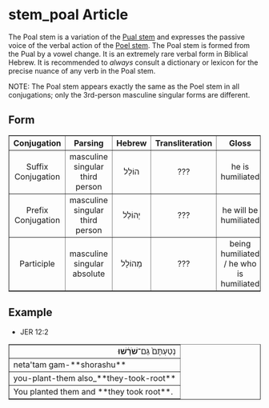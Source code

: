 # stem_poal Article
The Poal stem is a variation of the [Pual stem](https://git.door43.org/Door43/en-uhg/src/master/content/stem_pual/02.md) and expresses the passive voice of the verbal action of the [Poel stem](https://git.door43.org/Door43/en-uhg/src/master/content/stem_poel/02.md). The Poal stem is formed from the Pual by a vowel change. It is an extremely rare verbal form in Biblical Hebrew.  It is recommended to *always* consult a dictionary or lexicon for the precise nuance of any verb in the Poal stem.

NOTE: The Poal stem appears exactly the same as the Poel stem in all conjugations; only the 3rd-person masculine singular forms are different.

## Form

<table border="1" class="docutils">
<tr class="row-odd" align="center"><th>Conjugation</th><th>Parsing</th><th>Hebrew</th><th>Transliteration</th><th>Gloss</th>
</tr>
<tr class="row-even" align="center"><td>Suffix Conjugation</td><td>masculine singular third person</td><td>הוֹלַל</td><td>???</td><td>he is humiliated</td>
</tr>
<tr class="row-odd" align="center"><td>Prefix Conjugation</td><td>masculine singular third person</td><td>יְהוֹלַל</td><td>???</td><td>he will be humiliated</td>
</tr>
<tr class="row-even" align="center"><td>Participle</td><td>masculine singular absolute</td><td>מְהוֹלָל</td><td>???</td><td>being humiliated / he who is humiliated</td>
</tr>
</tbody>
</table>

## Example

* JER 12:2
<table border="1" class="docutils">
<colgroup>
<col width="100%" />
</colgroup>
<tbody valign="top">
<tr class="row-odd" align="right"><td>נְטַעְתָּם֙ גַּם־<b>שֹׁרָ֔שׁוּ</b></td>
</tr>
<tr class="row-even"><td>neta'tam gam-**shorashu**</td>
</tr>
<tr class="row-odd"><td>you-plant-them also_**they-took-root**</td>
</tr>
<tr class="row-even"><td>You planted them and **they took root**.</td>
</tr>
</tbody>
</table>
